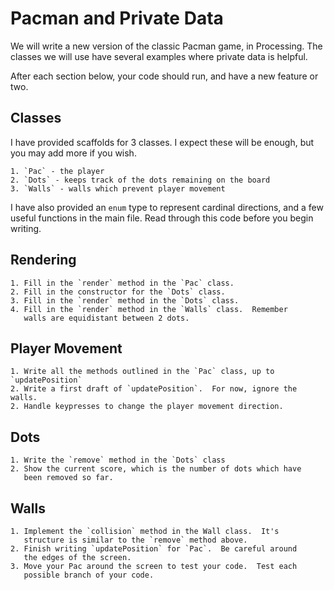 # Pacman and Private Data

We will write a new version of the classic Pacman game, in Processing.
The classes we will use have several examples where private data is
helpful.

After each section below, your code should run, and have a new feature or two.

## Classes

I have provided scaffolds for 3 classes.  I expect these will be
enough, but you may add more if you wish.

    1. `Pac` - the player
    2. `Dots` - keeps track of the dots remaining on the board
    3. `Walls` - walls which prevent player movement
    
I have also provided an `enum` type to represent cardinal directions,
and a few useful functions in the main file.  Read through this code
before you begin writing.

## Rendering

    1. Fill in the `render` method in the `Pac` class.
    2. Fill in the constructor for the `Dots` class.
    3. Fill in the `render` method in the `Dots` class.
    4. Fill in the `render` method in the `Walls` class.  Remember
       walls are equidistant between 2 dots.
    
## Player Movement
    
    1. Write all the methods outlined in the `Pac` class, up to `updatePosition`
    2. Write a first draft of `updatePosition`.  For now, ignore the walls.
    2. Handle keypresses to change the player movement direction.
    
## Dots

    1. Write the `remove` method in the `Dots` class
    2. Show the current score, which is the number of dots which have
       been removed so far.
    
## Walls

    1. Implement the `collision` method in the Wall class.  It's
       structure is similar to the `remove` method above.
    2. Finish writing `updatePosition` for `Pac`.  Be careful around
       the edges of the screen.
    3. Move your Pac around the screen to test your code.  Test each
       possible branch of your code.
